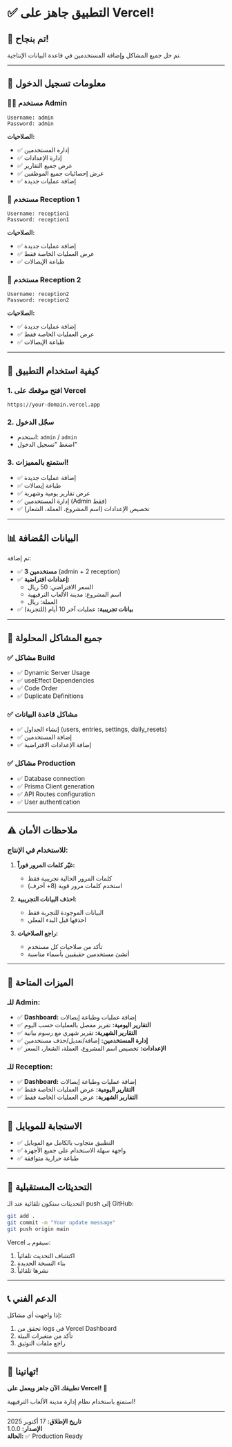 # ✅ التطبيق جاهز على Vercel!

## 🎊 تم بنجاح!

تم حل جميع المشاكل وإضافة المستخدمين في قاعدة البيانات الإنتاجية.

---

## 🔐 معلومات تسجيل الدخول

### 👨‍💼 مستخدم Admin

```
Username: admin
Password: admin
```

**الصلاحيات:**
- ✅ إدارة المستخدمين
- ✅ إدارة الإعدادات  
- ✅ عرض جميع التقارير
- ✅ عرض إحصائيات جميع الموظفين
- ✅ إضافة عمليات جديدة

### 👥 مستخدم Reception 1

```
Username: reception1
Password: reception1
```

**الصلاحيات:**
- ✅ إضافة عمليات جديدة
- ✅ عرض العمليات الخاصة فقط
- ✅ طباعة الإيصالات

### 👥 مستخدم Reception 2

```
Username: reception2
Password: reception2
```

**الصلاحيات:**
- ✅ إضافة عمليات جديدة
- ✅ عرض العمليات الخاصة فقط
- ✅ طباعة الإيصالات

---

## 🚀 كيفية استخدام التطبيق

### 1. افتح موقعك على Vercel
```
https://your-domain.vercel.app
```

### 2. سجّل الدخول
- استخدم: `admin` / `admin`
- اضغط "تسجيل الدخول"

### 3. استمتع بالمميزات!
- ✅ إضافة عمليات جديدة
- ✅ طباعة إيصالات
- ✅ عرض تقارير يومية وشهرية
- ✅ إدارة المستخدمين (Admin فقط)
- ✅ تخصيص الإعدادات (اسم المشروع، العملة، الشعار)

---

## 📊 البيانات المُضافة

تم إضافة:
- ✅ **3 مستخدمين** (admin + 2 reception)
- ✅ **إعدادات افتراضية:**
  - السعر الافتراضي: 50 ريال
  - اسم المشروع: مدينة الألعاب الترفيهية
  - العملة: ريال
- ✅ **بيانات تجريبية:** عمليات آخر 10 أيام (للتجربة)

---

## 🔧 جميع المشاكل المحلولة

### ✅ مشاكل Build
- ✅ Dynamic Server Usage
- ✅ useEffect Dependencies  
- ✅ Code Order
- ✅ Duplicate Definitions

### ✅ مشاكل قاعدة البيانات
- ✅ إنشاء الجداول (users, entries, settings, daily_resets)
- ✅ إضافة المستخدمين
- ✅ إضافة الإعدادات الافتراضية

### ✅ مشاكل Production
- ✅ Database connection
- ✅ Prisma Client generation
- ✅ API Routes configuration
- ✅ User authentication

---

## ⚠️ ملاحظات الأمان

### للاستخدام في الإنتاج:

1. **غيّر كلمات المرور فوراً:**
   - كلمات المرور الحالية تجريبية فقط
   - استخدم كلمات مرور قوية (8+ أحرف)

2. **احذف البيانات التجريبية:**
   - البيانات الموجودة للتجربة فقط
   - احذفها قبل البدء الفعلي

3. **راجع الصلاحيات:**
   - تأكد من صلاحيات كل مستخدم
   - أنشئ مستخدمين حقيقيين بأسماء مناسبة

---

## 🎯 الميزات المتاحة

### للـ Admin:
- ✅ **Dashboard:** إضافة عمليات وطباعة إيصالات
- ✅ **التقارير اليومية:** تقرير مفصل بالعمليات حسب اليوم
- ✅ **التقارير الشهرية:** تقرير شهري مع رسوم بيانية
- ✅ **إدارة المستخدمين:** إضافة/تعديل/حذف مستخدمين
- ✅ **الإعدادات:** تخصيص اسم المشروع، العملة، الشعار، السعر

### للـ Reception:
- ✅ **Dashboard:** إضافة عمليات وطباعة إيصالات
- ✅ **التقارير اليومية:** عرض العمليات الخاصة فقط
- ✅ **التقارير الشهرية:** عرض العمليات الخاصة فقط

---

## 📱 الاستجابة للموبايل

- ✅ التطبيق متجاوب بالكامل مع الموبايل
- ✅ واجهة سهلة الاستخدام على جميع الأجهزة
- ✅ طباعة حرارية متوافقة

---

## 🔄 التحديثات المستقبلية

التحديثات ستكون تلقائية عند الـ push إلى GitHub:

```bash
git add .
git commit -m "Your update message"
git push origin main
```

Vercel سيقوم بـ:
1. اكتشاف التحديث تلقائياً
2. بناء النسخة الجديدة
3. نشرها تلقائياً

---

## 📞 الدعم الفني

إذا واجهت أي مشاكل:
1. تحقق من logs في Vercel Dashboard
2. تأكد من متغيرات البيئة
3. راجع ملفات التوثيق

---

## 🎉 تهانينا!

**تطبيقك الآن جاهز ويعمل على Vercel!** 🚀

استمتع باستخدام نظام إدارة مدينة الألعاب الترفيهية!

---

**تاريخ الإطلاق:** 17 أكتوبر 2025  
**الإصدار:** 1.0.0  
**الحالة:** ✅ Production Ready

